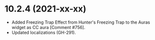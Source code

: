 # 10.2.4 (2021-xx-xx)

* Added Freezing Trap Effect from Hunter's Freezing Trap to the Auras widget as CC aura [Comment #756].
* Updated localizations (GH-291).

